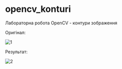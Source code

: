 # opencv_konturi
Лабораторна робота OpenCV - контури зображення

Оригінал:

![1](https://user-images.githubusercontent.com/8949277/72506826-59e36980-384b-11ea-8a17-8e76ecc21b3b.png)

Результат:

![2](https://user-images.githubusercontent.com/8949277/72506836-5f40b400-384b-11ea-9370-4199d7474183.png)
